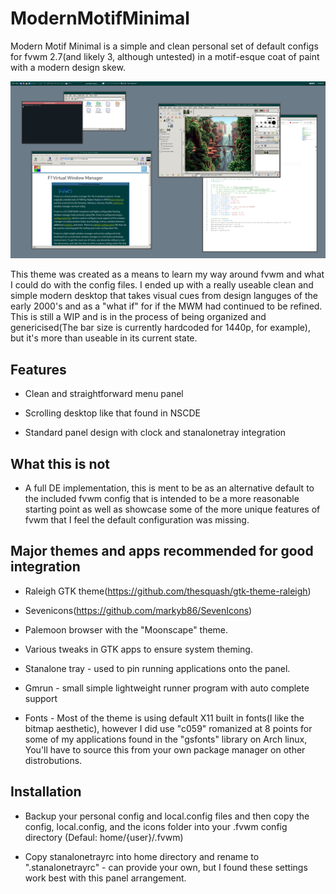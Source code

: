 # ModernMotifMinimal
Modern Motif Minimal is a simple and clean personal set of default configs for fvwm 2.7(and likely 3, although untested) in a motif-esque coat of paint with a modern design skew.

![Preview](screenshot.png?raw=true "Preview Screenshot")

This theme was created as a means to learn my way around fvwm and what I could do with the config files. I ended up with a really useable clean and simple modern desktop that takes visual cues from design languges of the early 2000's and as a "what if" for if the MWM had continued to be refined. This is still a WIP and is in the process of being organized and genericised(The bar size is currently hardcoded for 1440p, for example), but it's more than useable in its current state.

## Features 

* Clean and straightforward menu panel

* Scrolling desktop like that found in NSCDE

* Standard panel design with clock and stanalonetray integration

## What this is not
* A full DE implementation, this is ment to be as an alternative default to the included fvwm config that is intended to be a more reasonable starting point as well as showcase some of the more unique features of fvwm that I feel the default configuration was missing. 

## Major themes and apps recommended for good integration

* Raleigh GTK theme(https://github.com/thesquash/gtk-theme-raleigh)

* Sevenicons(https://github.com/markyb86/SevenIcons)

* Palemoon browser with the "Moonscape" theme.

* Various tweaks in GTK apps to ensure system theming.

* Stanalone tray - used to pin running applications onto the panel.

* Gmrun - small simple lightweight runner program with auto complete support

* Fonts - Most of the theme is using default X11 built in fonts(I like the bitmap aesthetic), however I did use "c059" romanized at 8 points for some of my applications found in the "gsfonts" library on Arch linux, You'll have to source this from your own package manager on other distrobutions.

## Installation

* Backup your personal config and local.config files and then copy the config, local.config, and the icons folder into your .fvwm config directory (Defaul: home/{user}/.fvwm)

* Copy stanalonetrayrc into home directory and rename to ".stanalonetrayrc" - can provide your own, but I found these settings work best with this panel arrangement.
